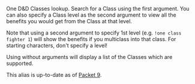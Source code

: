 One D&D Classes lookup. Search for a Class using the first argument. You can also specify a Class level as the second argument to view all the benefits you would get from the Class at that level.

Note that using a second argument to specify 1st level (e.g. `!one class fighter 1`) will show the benefits if you multiclass into that class. For starting characters, don't specify a level!

Using without arguments will display a list of the Classes which are supported.

This alias is up-to-date as of [Packet 9](https://www.dndbeyond.com/sources/ua/ph-playtest-8).